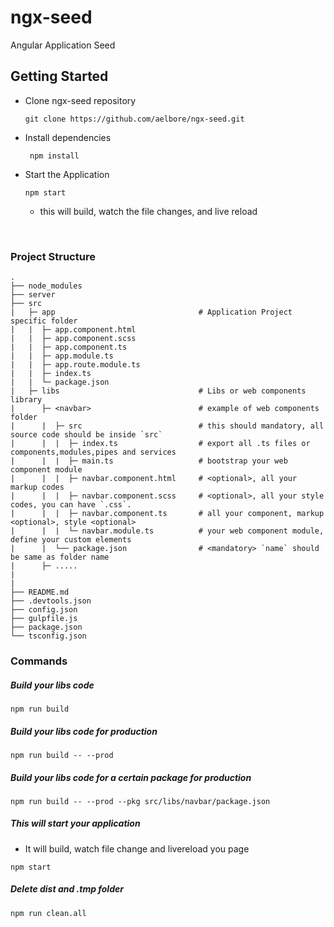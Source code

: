 # ngx-seed
Angular Application Seed

## Getting Started 

* Clone ngx-seed repository
  ```
  git clone https://github.com/aelbore/ngx-seed.git
  ```
* Install dependencies
  ```
   npm install
  ```
* Start the Application
  ```
  npm start
  ```
  - this will build, watch the file changes, and live reload

<br />

### Project Structure
```
.
├── node_modules 
├── server         
├── src           
|   ├─ app                                # Application Project specific folder
|   |  ├─ app.component.html 
|   |  ├─ app.component.scss
|   |  ├─ app.component.ts 
|   |  ├─ app.module.ts
|   |  ├─ app.route.module.ts
|   |  ├─ index.ts  
|   |  └─ package.json     
|   ├─ libs                               # Libs or web components library     
|      ├─ <navbar>                        # example of web components folder
|      |  ├─ src                          # this should mandatory, all source code should be inside `src`
|      |  |  ├─ index.ts                  # export all .ts files or components,modules,pipes and services
|      |  |  ├─ main.ts                   # bootstrap your web component module
|      |  |  ├─ navbar.component.html     # <optional>, all your markup codes
|      |  |  ├─ navbar.component.scss     # <optional>, all your style codes, you can have `.css`.
|      |  |  ├─ navbar.component.ts       # all your component, markup <optional>, style <optional>
|      |  |  └─ navbar.module.ts          # your web component module, define your custom elements
|      |  └── package.json                # <mandatory> `name` should be same as folder name
|      ├─ .....	 	             
|       
|  
├── README.md
├── .devtools.json  
├── config.json  
├── gulpfile.js      
├── package.json
└── tsconfig.json
```

### Commands

##### Build your libs code
```
npm run build
```

##### Build your libs code for production
```
npm run build -- --prod
```

##### Build your libs code for a certain package for production
```
npm run build -- --prod --pkg src/libs/navbar/package.json
```

##### This will start your application
* It will build, watch file change and livereload you page
```
npm start
```

##### Delete dist and .tmp folder
```
npm run clean.all
```

